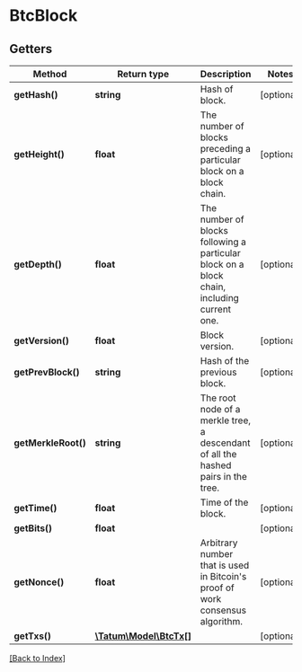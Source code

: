 # BtcBlock

## Getters

Method | Return type | Description | Notes
------------ | ------------- | ------------- | -------------
**getHash()** | **string** | Hash of block. | [optional]
**getHeight()** | **float** | The number of blocks preceding a particular block on a block chain. | [optional]
**getDepth()** | **float** | The number of blocks following a particular block on a block chain, including current one. | [optional]
**getVersion()** | **float** | Block version. | [optional]
**getPrevBlock()** | **string** | Hash of the previous block. | [optional]
**getMerkleRoot()** | **string** | The root node of a merkle tree, a descendant of all the hashed pairs in the tree. | [optional]
**getTime()** | **float** | Time of the block. | [optional]
**getBits()** | **float** |  | [optional]
**getNonce()** | **float** | Arbitrary number that is used in Bitcoin's proof of work consensus algorithm. | [optional]
**getTxs()** | [**\Tatum\Model\BtcTx[]**](BtcTx.md) |  | [optional]

[[Back to Index]](../index.md)
